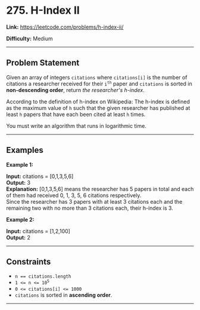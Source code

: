 # 275. H-Index II

**Link:** https://leetcode.com/problems/h-index-ii/

**Difficulty:** Medium

---

## Problem Statement

Given an array of integers `citations` where `citations[i]` is the number of citations a researcher received for their <code>i<sup>th</sup></code> paper and `citations` is sorted in **non-descending order**, return _the researcher's h-index_.

According to the definition of h-index on Wikipedia: The h-index is defined as the maximum value of `h` such that the given researcher has published at least `h` papers that have each been cited at least `h` times.

You must write an algorithm that runs in logarithmic time.

---

## Examples

**Example 1:**

**Input:** citations = [0,1,3,5,6] \
**Output:** 3 \
**Explanation:** [0,1,3,5,6] means the researcher has 5 papers in total and each of them had received 0, 1, 3, 5, 6 citations respectively. \
Since the researcher has 3 papers with at least 3 citations each and the remaining two with no more than 3 citations each, their h-index is 3.

**Example 2:**

**Input:** citations = [1,2,100] \
**Output:** 2

---

## Constraints

- <code>n == citations.length </code>
- <code>1 <= n <= 10<sup>5</sup></code>
- <code>0 <= citations[i] <= 1000</code>
- `citations` is sorted in **ascending order**.

---